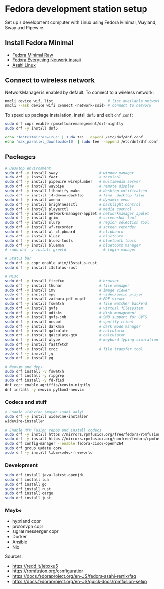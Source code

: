 # Fedora development station setup

Set up a development computer with Linux using Fedora Minimal, Wayland, Sway and Pipewire.

## Install Fedora Minimal

* [Fedora Minimal Raw](https://fedoraproject.org/spins/minimal/download)
* [Fedora Everything Network Install](https://fedoraproject.org/everything/download)
* [Asahi Linux](https://asahilinux.org)

## Connect to wireless network

NetworkManager is enabled by default. To connect to a wireless network:

```sh
nmcli device wifi list                         # list available networks
nmcli --ask device wifi connect <network-ssid> # connect to network
```

To speed up package installation, install `dnf5` and edit `dnf.conf`:

```sh
sudo dnf copr enable rpmsoftwaremanagement/dnf-nightly
sudo dnf -y install dnf5

echo 'fastestmirror=True' | sudo tee --append /etc/dnf/dnf.conf
echo 'max_parallel_downloads=10' | sudo tee --append /etc/dnf/dnf.conf
```

## Packages

```sh
# Desktop environment
sudo dnf -y install sway                   # window manager
sudo dnf -y install foot                   # terminal
sudo dnf -y install pipewire wireplumber   # multimedia server
sudo dnf -y install waypipe                # remote display
sudo dnf -y install libnotify mako         # desktop notification
sudo dnf -y install j4-dmenu-desktop       # find .desktop files
sudo dnf -y install wmenu                  # dynamic menu
sudo dnf -y install brightnessctl          # backlight control
sudo dnf -y install playerctl              # media control
sudo dnf -y install network-manager-applet # networkmanager applet
sudo dnf -y install grim                   # screenshot tool
sudo dnf -y install slurp                  # region selection tool
sudo dnf -y install wf-recorder            # screen recorder
sudo dnf -y install wl-clipboard           # clipboard
sudo dnf -y install bluez                  # bluetooth
sudo dnf -y install bluez-tools            # bluetooth tools
sudo dnf -y install blueman                # bluetooth manager
# sudo dnf -y install greetd                 # login manager

# Status bar
sudo dnf -y copr enable atim/i3status-rust
sudo dnf -y install i3status-rust

# Misc
sudo dnf -y install firefox                # browser
sudo dnf -y install thunar                 # file manager
sudo dnf -y install imv                    # image viewer
sudo dnf -y install mpv                    # video/audio player
sudo dnf -y install zathura-pdf-mupdf      # PDF viewer
sudo dnf -y install fswatch                # file watcher backend
sudo dnf -y install gvfs                   # virtual filesystem
sudo dnf -y install udisks                 # disk management
sudo dnf -y install gvfs-smb               # SMB support for GVFS
sudo dnf -y install ncspot                 # spotify client
sudo dnf -y install darkman                # dark mode manager
sudo dnf -y install qalculate              # calculator
sudo dnf -y install qalculate-gtk          # calculator
sudo dnf -y install wtype                  # keybord typing simulation
sudo dnf -y install fastfetch
sudo dnf -y install croc                   # file transfer tool
sudo dnf -y install jq
sudo dnf -y install yq

# Neovim and deps.
sudo dnf install -y fswatch
sudo dnf install -y ripgrep
sudo dnf install -y fd-find
dnf copr enable agriffis/neovim-nightly
dnf install -y neovim python3-neovim
```

### Codecs and stuff

```sh
# Enable widevine (maybe asahi only)
sudo dnf -y install widevine-installer
widevine-installer

# Enable RPM Fusion repos and install codecs
sudo dnf -y install https://mirrors.rpmfusion.org/free/fedora/rpmfusion-free-release-$(rpm -E %fedora).noarch.rpm
sudo dnf -y install https://mirrors.rpmfusion.org/nonfree/fedora/rpmfusion-nonfree-release-$(rpm -E %fedora).noarch.rpm
sudo dnf config-manager --enable fedora-cisco-openh264
sudo dnf group update core
sudo dnf -y install libavcodec-freeworld
```

### Development

```sh
sudo dnf install java-latest-openjdk
sudo dnf install lua
sudo dnf install go
sudo dnf install rust
sudo dnf install cargo
sudo dnf install just
```

### Maybe

* hyprland copr
* protonvpn copr
* signal messenger copr
* Docker
* Ansible
* Nix

Sources:

* <https://redd.it/1ebxxu5>
* <https://rpmfusion.org/configuration>
* <https://docs.fedoraproject.org/en-US/fedora-asahi-remix/faq>
* <https://docs.fedoraproject.org/en-US/quick-docs/rpmfusion-setup>
